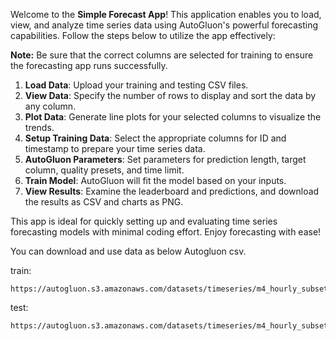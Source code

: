 Welcome to the **Simple Forecast App**! This application enables you to load, view, and analyze time series data using AutoGluon's powerful forecasting capabilities. Follow the steps below to utilize the app effectively:
         
**Note:** Be sure that the correct columns are selected for training to ensure the forecasting app runs successfully.
1. **Load Data**: Upload your training and testing CSV files.
2. **View Data**: Specify the number of rows to display and sort the data by any column.
3. **Plot Data**: Generate line plots for your selected columns to visualize the trends.
4. **Setup Training Data**: Select the appropriate columns for ID and timestamp to prepare your time series data.
5. **AutoGluon Parameters**: Set parameters for prediction length, target column, quality presets, and time limit.
6. **Train Model**: AutoGluon will fit the model based on your inputs.
7. **View Results**: Examine the leaderboard and predictions, and download the results as CSV and charts as PNG.

This app is ideal for quickly setting up and evaluating time series forecasting models with minimal coding effort. Enjoy forecasting with ease!

You can download and use data as below Autogluon csv.

train:
```
https://autogluon.s3.amazonaws.com/datasets/timeseries/m4_hourly_subset/train.csv
```

test:         
```
https://autogluon.s3.amazonaws.com/datasets/timeseries/m4_hourly_subset/test.csv
```